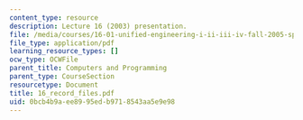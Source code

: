 ```yaml
---
content_type: resource
description: Lecture 16 (2003) presentation.
file: /media/courses/16-01-unified-engineering-i-ii-iii-iv-fall-2005-spring-2006/0bcb4b9aee8995edb9718543aa5e9e98_16_record_files.pdf
file_type: application/pdf
learning_resource_types: []
ocw_type: OCWFile
parent_title: Computers and Programming
parent_type: CourseSection
resourcetype: Document
title: 16_record_files.pdf
uid: 0bcb4b9a-ee89-95ed-b971-8543aa5e9e98
---
```

